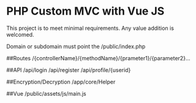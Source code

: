 # PHP Custom MVC with Vue JS

This project is to meet minimal requirements. Any value addition is welcomed.

Domain or subdomain must point the /public/index.php

##Routes
/{controllerName}/{methodName}/{prameter1}/{parameter2}...


##API
/api/login
/api/register
/api/profile/{userid}


##Encryption/Decryption
/app/core/Helper

##Vue 
/public/assets/js/main.js

